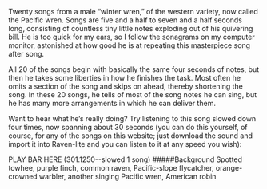 Twenty songs from a male “winter wren,” of the western variety, now called the Pacific wren. Songs are five and a half to seven and a half seconds long, consisting of countless tiny little notes exploding out of his quivering bill. He is too quick for my ears, so I follow the sonagrams on my computer monitor, astonished at how good he is at repeating this masterpiece song after song. 

All 20 of the songs begin with basically the same four seconds of notes, but then he takes some liberties in how he finishes the task. Most often he omits a section of the song and skips on ahead, thereby shortening the song. In these 20 songs, he tells of most of the song notes he can sing, but he has many more arrangements in which he can deliver them. 

Want to hear what he’s really doing? Try listening to this song slowed down four times, now spanning about 30 seconds (you can do this yourself, of course, for any of the songs on this website; just download the sound and import it into Raven-lite and you can listen to it at any speed you wish):

PLAY BAR HERE (301.1250--slowed 1 song)
#####Background
Spotted towhee, purple finch, common raven, Pacific-slope flycatcher, orange-crowned warbler, another singing Pacific wren, American robin
